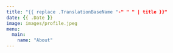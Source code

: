```yaml
---
title: "{{ replace .TranslationBaseName "-" " " | title }}"
date: {{ .Date }}
image: images/profile.jpeg
menu:
  main:
    name: "About"
---
```

